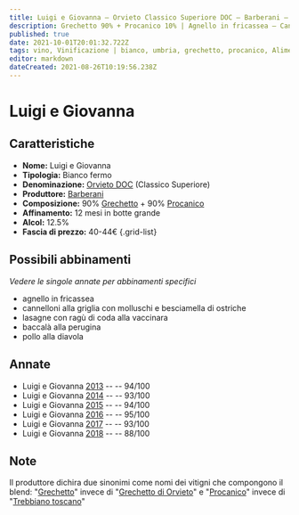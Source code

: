 ```yaml
---
title: Luigi e Giovanna – Orvieto Classico Superiore DOC – Barberani – Umbria (IT) – 40-44€ – 3★-5★
description: Grechetto 90% + Procanico 10% | Agnello in fricassea – Cannelloni alla griglia con molluschi e besciamella di ostriche – Lasagne con ragù di coda alla vaccinara – Baccalà alla perugina – Pollo alla diavola
published: true
date: 2021-10-01T20:01:32.722Z
tags: vino, Vinificazione | bianco, umbria, grechetto, procanico, Alimento | agnello, Cottura | in fricassea, cannelloni alla griglia con molluschi e besciamella di ostriche, lasagne con ragù di coda alla vaccinara, baccalà alla perugina, pollo alla diavola, Valutazioni | 5 stelle, fermo,blend, Prezzi | 40-44€
editor: markdown
dateCreated: 2021-08-26T10:19:56.238Z
---
```


# Luigi e Giovanna

## Caratteristiche
- **Nome:** Luigi e Giovanna
- **Tipologia:** Bianco fermo
- **Denominazione:** [Orvieto DOC](/denominazioni/Italia/Umbria/DOC/Orvieto) (Classico Superiore)
- **Produttore:** [Barberani](/produttori/Italia/Umbria/Barberani) 
- **Composizione:** 90% [Grechetto](/vitigni/Italia/bacca-bianca/grechetto) + 90% [Procanico](/vitigni/Italia/bacca-bianca/trebbiano-toscano)
- **Affinamento:** 12 mesi in botte grande 
- **Alcol:** 12.5%
- **Fascia di prezzo:** 40-44€
{.grid-list}

## Possibili abbinamenti
*Vedere le singole annate per abbinamenti specifici*

- agnello in fricassea
- cannelloni alla griglia con molluschi e besciamella di ostriche
- lasagne con ragù di coda alla vaccinara
- baccalà alla perugina
- pollo alla diavola

## Annate
- Luigi e Giovanna [2013](vini/Italia/Umbria/Barberani/Luigi-e-Giovanna/2013) -- <span class="star-5"></span> -- 94/100
- Luigi e Giovanna [2014](vini/Italia/Umbria/Barberani/Luigi-e-Giovanna/2014) -- <span class="star-5"></span> -- 93/100
- Luigi e Giovanna [2015](vini/Italia/Umbria/Barberani/Luigi-e-Giovanna/2015) -- <span class="star-5"></span> -- 94/100
- Luigi e Giovanna [2016](vini/Italia/Umbria/Barberani/Luigi-e-Giovanna/2016) -- <span class="star-5"></span> -- 95/100
- Luigi e Giovanna [2017](vini/Italia/Umbria/Barberani/Luigi-e-Giovanna/2017) -- <span class="star-5"></span> -- 93/100
- Luigi e Giovanna [2018](vini/Italia/Umbria/Barberani/Luigi-e-Giovanna/2018) -- <span class="star-3"></span> -- 88/100

## Note
Il produttore dichira due sinonimi come nomi dei vitigni che compongono il blend: "[Grechetto](/vitigni/Italia/bacca-bianca/grechetto)" invece di "[Grechetto di Orvieto](/vitigni/Italia/bacca-bianca/grechetto-di-orvieto)" e "[Procanico](/vitigni/Italia/bacca-bianca/procanico)" invece di "[Trebbiano toscano](/vitigni/Italia/bacca-bianca/trebbiano-toscano)"
